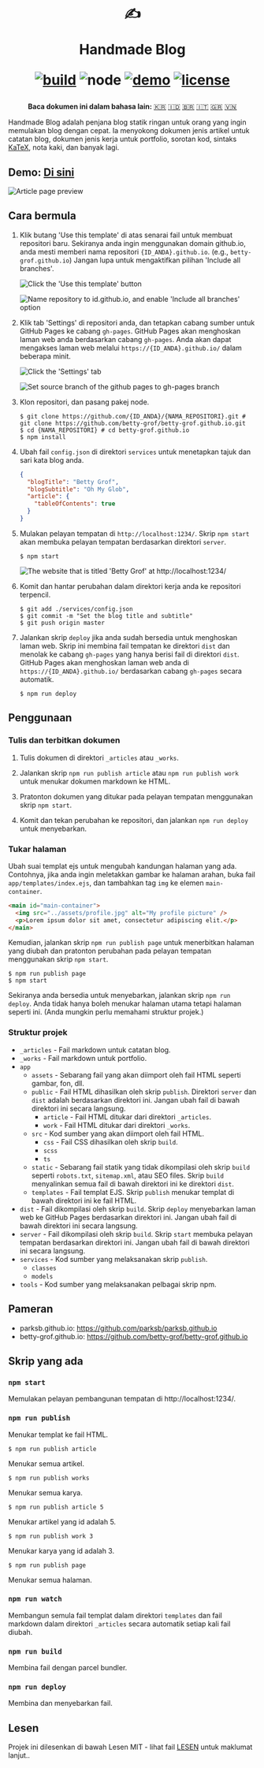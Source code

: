 <div align="center">
  <h1>

  ✍️

  Handmade Blog

  [![build](https://img.shields.io/github/workflow/status/ParkSB/handmade-blog/Node%20CI/master?style=flat-square)](https://github.com/ParkSB/handmade-blog/actions?query=workflow%3A%22Node+CI%22) ![node](https://img.shields.io/badge/node-%3E%3D%2010.0-brightgreen?style=flat-square) [![demo](https://img.shields.io/netlify/3f01acb3-1107-470a-914f-90d100b87d85?label=demo&style=flat-square)](https://handmade-blog.netlify.com/) [![license](https://img.shields.io/github/license/ParkSB/handmade-blog?style=flat-square)](LICENSE)

  </h1>
  
  <strong>Baca dokumen ini dalam bahasa lain:</strong> [🇰🇷](README-KR.md) [🇮🇩](README-ID.md) [:brazil:](README-PT-BR.md) [🇮🇹](README-IT.md) [:greece:](README-EL.md) [:vietnam:](REAME-VI.md)
</div>

Handmade Blog adalah penjana blog statik ringan untuk orang yang ingin memulakan blog dengan cepat. Ia menyokong dokumen jenis artikel untuk catatan blog, dokumen jenis kerja untuk portfolio, sorotan kod, sintaks [KaTeX](https://katex.org/), nota kaki, dan banyak lagi.

## Demo: [Di sini](https://handmade-blog.netlify.com/)

![Article page preview](https://user-images.githubusercontent.com/6410412/74097056-be43d100-4b4a-11ea-806b-7bd263d7f623.png)

## Cara bermula

1. Klik butang 'Use this template' di atas senarai fail untuk membuat repositori baru. Sekiranya anda ingin menggunakan domain github.io, anda mesti memberi nama repositori `{ID_ANDA}.github.io`. (e.g., `betty-grof.github.io`) Jangan lupa untuk mengaktifkan pilihan 'Include all branches'.

    ![Click the 'Use this template' button](https://user-images.githubusercontent.com/6410412/93741226-f524ae00-fc26-11ea-8f88-ba634d2de66b.png)

    ![Name repository to id.github.io, and enable 'Include all branches' option](https://user-images.githubusercontent.com/6410412/93741223-f48c1780-fc26-11ea-9980-8911e531a29c.png)

2. Klik tab 'Settings' di repositori anda, dan tetapkan cabang sumber untuk GitHub Pages ke cabang `gh-pages`. GitHub Pages akan menghoskan laman web anda berdasarkan cabang `gh-pages`. Anda akan dapat mengakses laman web melalui `https://{ID_ANDA}.github.io/` dalam beberapa minit.

    ![Click the 'Settings' tab](https://user-images.githubusercontent.com/6410412/93750006-d11c9900-fc35-11ea-9ac1-4f92216f28f9.png)

    ![Set source branch of the github pages to gh-pages branch](https://user-images.githubusercontent.com/6410412/93741218-f2c25400-fc26-11ea-9e30-eddb9a2a3b3f.png)

3. Klon repositori, dan pasang pakej node.

    ```shell script
    $ git clone https://github.com/{ID_ANDA}/{NAMA_REPOSITORI}.git # git clone https://github.com/betty-grof/betty-grof.github.io.git
    $ cd {NAMA_REPOSITORI} # cd betty-grof.github.io
    $ npm install
    ```

4. Ubah fail `config.json` di direktori `services` untuk menetapkan tajuk dan sari kata blog anda.

    ```json
    {
      "blogTitle": "Betty Grof",
      "blogSubtitle": "Oh My Glob",
      "article": {
        "tableOfContents": true 
      }
    }
    ```

5. Mulakan pelayan tempatan di `http://localhost:1234/`. Skrip `npm start` akan membuka pelayan tempatan berdasarkan direktori `server`.

    ```shell script
    $ npm start
    ```
   
    ![The website that is titled 'Betty Grof' at http://localhost:1234/](https://user-images.githubusercontent.com/6410412/93754683-155f6780-fc3d-11ea-99de-92c747c103f9.png)
    
6. Komit dan hantar perubahan dalam direktori kerja anda ke repositori terpencil.

   ```shell script
   $ git add ./services/config.json
   $ git commit -m "Set the blog title and subtitle"
   $ git push origin master
   ```

7. Jalankan skrip `deploy` jika anda sudah bersedia untuk menghoskan laman web. Skrip ini membina fail tempatan ke direktori `dist` dan menolak ke cabang `gh-pages` yang hanya berisi fail di direktori `dist`. GitHub Pages akan menghoskan laman web anda di `https://{ID_ANDA}.github.io/` berdasarkan cabang `gh-pages` secara automatik.

    ```shell script
    $ npm run deploy
    ```

## Penggunaan

### Tulis dan terbitkan dokumen

1. Tulis dokumen di direktori  `_articles` atau `_works`.

1. Jalankan skrip `npm run publish article` atau `npm run publish work` untuk menukar dokumen markdown ke HTML.

1. Pratonton dokumen yang ditukar pada pelayan tempatan menggunakan skrip `npm start`.

1. Komit dan tekan perubahan ke repositori, dan jalankan `npm run deploy` untuk menyebarkan.

### Tukar halaman

Ubah suai templat ejs untuk mengubah kandungan halaman yang ada. Contohnya, jika anda ingin meletakkan gambar ke halaman arahan, buka fail `app/templates/index.ejs`, dan tambahkan tag `img` ke elemen `main-container`.

```html
<main id="main-container">
  <img src="../assets/profile.jpg" alt="My profile picture" />
  <p>Lorem ipsum dolor sit amet, consectetur adipiscing elit.</p>
</main>
```

Kemudian, jalankan skrip `npm run publish page` untuk menerbitkan halaman yang diubah dan pratonton perubahan pada pelayan tempatan menggunakan skrip `npm start`.

```shell script
$ npm run publish page
$ npm start
```

Sekiranya anda bersedia untuk menyebarkan, jalankan skrip `npm run deploy`. Anda tidak hanya boleh menukar halaman utama tetapi halaman seperti ini. (Anda mungkin perlu memahami struktur projek.)

### Struktur projek

* `_articles` - Fail markdown untuk catatan blog.
* `_works` - Fail markdown untuk portfolio.
* `app`
  * `assets` - Sebarang fail yang akan diimport oleh fail HTML seperti gambar, fon, dll.
  * `public` - Fail HTML dihasilkan oleh skrip `publish`. Direktori `server` dan `dist` adalah berdasarkan direktori ini. Jangan ubah fail di bawah direktori ini secara langsung.
    * `article` - Fail HTML ditukar dari direktori `_articles`.
    * `work` - Fail HTML ditukar dari direktori `_works`.
  * `src` - Kod sumber yang akan diimport oleh fail HTML.
    * `css` - Fail CSS dihasilkan oleh skrip `build`.
    * `scss`
    * `ts`
  * `static` - Sebarang fail statik yang tidak dikompilasi oleh skrip `build` seperti `robots.txt`, `sitemap.xml`, atau SEO files. Skrip `build` menyalinkan semua fail di bawah direktori ini ke direktori `dist`. 
  * `templates` - Fail templat EJS. Skrip `publish` menukar templat di bawah direktori ini ke fail HTML.
* `dist` - Fail dikompilasi oleh skrip `build`. Skrip `deploy` menyebarkan laman web ke GitHub Pages berdasarkan direktori ini. Jangan ubah fail di bawah direktori ini secara langsung.
* `server` - Fail dikompilasi oleh skrip `build`. Skrip `start` membuka pelayan tempatan berdasarkan direktori ini. Jangan ubah fail di bawah direktori ini secara langsung.
* `services` - Kod sumber yang melaksanakan skrip `publish`.
  * `classes`
  * `models`
* `tools` - Kod sumber yang melaksanakan pelbagai skrip npm.

## Pameran

* parksb.github.io: https://github.com/parksb/parksb.github.io
* betty-grof.github.io: https://github.com/betty-grof/betty-grof.github.io

## Skrip yang ada

### `npm start`

Memulakan pelayan pembangunan tempatan di http://localhost:1234/.

### `npm run publish`

Menukar templat ke fail HTML.

```shell script
$ npm run publish article
```

Menukar semua artikel.

```shell script
$ npm run publish works
```

Menukar semua karya.

```shell script
$ npm run publish article 5
```

Menukar artikel yang id adalah 5.

```shell script
$ npm run publish work 3
```

Menukar karya yang id adalah 3.

```shell script
$ npm run publish page
```

Menukar semua halaman.

### `npm run watch`

Membangun semula fail templat dalam direktori `templates` dan fail markdown dalam direktori `_articles` secara automatik setiap kali fail diubah.

### `npm run build`

Membina fail dengan parcel bundler.

### `npm run deploy`

Membina dan menyebarkan fail.

## Lesen

Projek ini dilesenkan di bawah Lesen MIT - lihat fail [LESEN](LICENSE) untuk maklumat lanjut..
